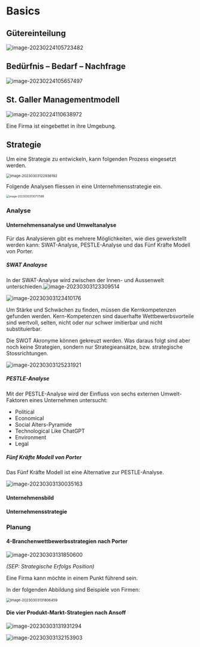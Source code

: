 # Basics

## Gütereinteilung

![image-20230224105723482](res/Basics/image-20230224105723482.png)

## Bedürfnis – Bedarf – Nachfrage

![image-20230224105657497](res/Basics/image-20230224105657497.png)

## St. Galler Managementmodell

![image-20230224110638972](res/Basics/image-20230224110638972.png)

Eine Firma ist eingebettet in ihre Umgebung.

## Strategie

Um eine Strategie zu entwickeln, kann folgenden Prozess eingesetzt werden.

<img src="res/Basics/image-20230303122936192.png" alt="image-20230303122936192" style="zoom:67%;" />

Folgende Analysen fliessen in eine Unternehmensstrategie ein.

<img src="res/Basics/image-20230303130717588.png" alt="image-20230303130717588" style="zoom:50%;" />

### Analyse

#### Unternehmensanalyse und Umweltanalyse

Für das Analysieren gibt es mehrere Möglichkeiten, wie dies gewerkstellt werden kann: SWAT-Analyse, PESTLE-Analyse und das Fünf Kräfte Modell von Porter.

##### SWAT Analayse

In der SWAT-Analyse wird zwischen der Innen- und Aussenwelt unterschieden.![image-20230303123309514](res/Basics/image-20230303123309514.png)

![image-20230303123410176](res/Basics/image-20230303123410176.png)

Um Stärke und Schwächen zu finden, müssen die Kernkompetenzen gefunden werden. Kern-Kompetenzen sind dauerhafte Wettbewerbsvorteile sind wertvoll, selten, nicht oder nur schwer imitierbar und nicht substituierbar.

Die SWOT Akronyme können gekreuzt werden. Was daraus folgt sind aber noch keine Strategien, sondern nur Strategieansätze, bzw. strategische Stossrichtungen.

![image-20230303125231921](res/Basics/image-20230303125231921.png)

##### PESTLE-Analyse

Mit der PESTLE-Analyse wird der Einfluss von sechs externen Umwelt-Faktoren eines Unternehmen untersucht:

* Political
* Economical
* Social
  Alters-Pyramide
* Technological
  Like ChatGPT
* Environment
* Legal

##### Fünf Kräfte Modell von Porter

Das Fünf Kräfte Modell ist eine Alternative zur PESTLE-Analyse.

![image-20230303130035163](res/Basics/image-20230303130035163.png)

#### Unternehmensbild

#### Unternehmensstrategie

### Planung

#### 4-Branchenwettbewerbsstrategien nach Porter

![image-20230303131850600](res/Basics/image-20230303131850600.png)

*(SEP: Strategische Erfolgs Position)*

Eine Firma kann möchte in einem Punkt führend sein.

In der folgenden Abbildung sind Beispiele von Firmen:

<img src="res/Basics/image-20230303131806459.png" alt="image-20230303131806459" style="zoom:67%;" />

#### Die vier Produkt-Markt-Strategien nach Ansoff
![image-20230303131931294](res/Basics/image-20230303131931294.png)

![image-20230303132153903](res/Basics/image-20230303132153903.png)